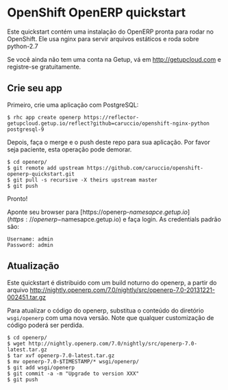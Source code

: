# OpenShift OpenERP quickstart

Este quickstart contém uma instalação do OpenERP pronta para rodar no OpenShift. Ele usa nginx para servir arquivos estáticos e roda sobre python-2.7

Se você ainda não tem uma conta na Getup, vá em http://getupcloud.com e registre-se gratuitamente.

## Crie seu app

Primeiro, crie uma aplicação com PostgreSQL:

```
$ rhc app create openerp https://reflector-getupcloud.getup.io/reflect?github=caruccio/openshift-nginx-python postgresql-9
```

Depois, faça o merge e o push deste repo para sua aplicação. Por favor seja paciente, esta operação pode demorar. 

```
$ cd openerp/
$ git remote add upstream https://github.com/caruccio/openshift-openerp-quickstart.git
$ git pull -s recursive -X theirs upstream master
$ git push
```

Pronto!

Aponte seu browser para [https://openerp-$namesapce.getup.io](https://openerp-$namesapce.getup.io) e faça login.
As credentials padrão são:

```
Username: admin
Password: admin
```

## Atualização

Este quickstart é distribuido com um build noturno do openerp, a partir do arquivo  http://nightly.openerp.com/7.0/nightly/src/openerp-7.0-20131221-002451.tar.gz

Para atualizar o código do openerp, substitua o conteúdo do diretório `wsgi/openerp` com uma nova versão. Note que qualquer customização de código poderá ser perdida.

```
$ cd openerp/
$ wget http://nightly.openerp.com/7.0/nightly/src/openerp-7.0-latest.tar.gz
$ tar xvf openerp-7.0-latest.tar.gz
$ mv openerp-7.0-$TIMESTAMP/* wsgi/openerp/
$ git add wsgi/openerp
$ git commit -a -m "Upgrade to version XXX"
$ git push
```
